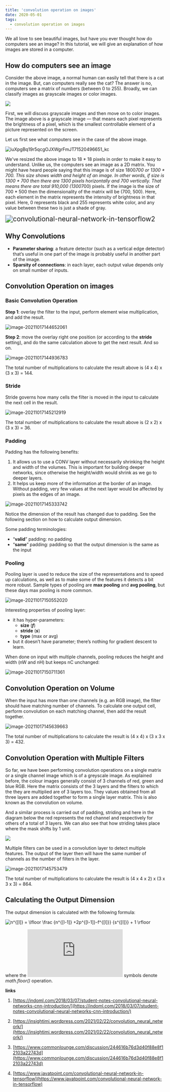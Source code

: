 ```yaml
---
title: 'convolution operation on images'
date: 2020-05-01
tags:
  - convolution operation on images
---
```


We all love to see beautiful images, but have you ever thought how do computers see an image? In this tutorial, we will give an explanation of how images are stored in a computer.

## How do computers see an image

Consider the above image, a normal human can easily tell that there is a cat in the image. But, can computers really see the cat? The answer is no, computers see a matrix of numbers (between 0 to 255). Broadly, we can classify images as grayscale images or color images.

![](E:\my\pengfeinie.github.io\images\loZu3apAxG8Dv3b62Q8XlaaTt1520496644_kc.jpg)

First, we will discuss grayscale images and then move on to color images. The image above is a grayscale image — that means each pixel represents the brightness of a pixel, which is the smallest controllable element of a picture represented on the screen.

Let us first see what computers see in the case of the above image.

![iuXpgBq19r5qcgOJXWgrFmJT71520496651_kc](E:\my\pengfeinie.github.io\images\iuXpgBq19r5qcgOJXWgrFmJT71520496651_kc.png)

We've resized the above image to 18 * 18 pixels in order to make it easy to understand. Unlike us, the computers see an image as a 2D matrix. You might have heard people saying that this image is of size 1800*700 or 1300 * 700. This size shows width and height of an image. In other words, if size is 1300 * 700 then there are 1300 pixels horizontally and 700 vertically. That means there are total 910,000 (1300*700) pixels. If the image is the size of 700 * 500 then the dimensionality of the matrix will be (700, 500). Here, each element in the matrix represents the intensity of brightness in that pixel. Here, 0 represents black and 255 represents white color, and any value between these two is just a shade of gray.

<img src="E:\my\pengfeinie.github.io\images\convolutional-neural-network-in-tensorflow2.png" alt="convolutional-neural-network-in-tensorflow2" style="zoom:150%;" />

## Why Convolutions

- **Parameter sharing**: a feature detector (such as a vertical edge detector) that’s useful in one part of the image is probably useful in another part of the image.
- **Sparsity of connections**: in each layer, each output value depends only on small number of inputs.

## Convolution Operation on images

### Basic Convolution Operation

**Step 1**: overlay the filter to the input, perform element wise multiplication, and add the result.

![image-20211017144652061](../images/image-20211017144652061.png)

**Step 2**: move the overlay right one position (or according to the **stride** setting), and do the same calculation above to get the next result. And so on.

![image-20211017144936783](../images/image-20211017144936783.png)

The total number of multiplications to calculate the result above is (4 x 4) x (3 x 3) = 144.

### Stride

Stride governs how many cells the filter is moved in the input to calculate the next cell in the result.

![image-20211017145212919](../images/image-20211017145212919.png)

The total number of multiplications to calculate the result above is (2 x 2) x (3 x 3) = 36.

### Padding

Padding has the following benefits:

1. It allows us to use a CONV layer without necessarily shrinking the height and width of the volumes. This is important for building deeper networks, since otherwise the height/width would shrink as we go to deeper layers.
2. It helps us keep more of the information at the border of an image. Without padding, very few values at the next layer would be affected by pixels as the edges of an image.

![image-20211017145333742](../images/image-20211017145333742.png)

Notice the dimension of the result has changed due to padding. See the following section on how to calculate output dimension.

Some padding terminologies:

- “**valid**” padding: no padding
- “**same**” padding: padding so that the output dimension is the same as the input

### Pooling

Pooling layer is used to reduce the size of the representations and to speed up calculations, as well as to make some of the features it detects a bit more robust. Sample types of pooling are **max pooling** and **avg pooling**, but these days max pooling is more common.

![image-20211017150552020](../images/image-20211017150552020.png)

Interesting properties of pooling layer:

- it has hyper-parameters:
  - **size** (***f***)
  - **stride** (***s***)
  - **type** (max or avg)
- but it doesn’t have parameter; there’s nothing for gradient descent to learn.

When done on input with multiple channels, pooling reduces the height and width (nW and nH) but keeps nC unchanged:

![image-20211017150711361](../images/image-20211017150711361.png)



## Convolution Operation on Volume

When the input has more than one channels (e.g. an RGB image), the filter should have matching number of channels. To calculate one output cell, perform convolution on each matching channel, then add the result together.

![image-20211017145639663](../images/image-20211017145639663.png)

The total number of multiplications to calculate the result is (4 x 4) x (3 x 3 x 3) = 432.

## Convolution Operation with Multiple Filters

So far, we have been performing convolution operations on a single matrix or a single channel image which is of a greyscale image. As explained before, the colour images generally consist of 3 channels of red, green and blue RGB. Here the matrix consists of the 3 layers and the filters to which the they are multiplied are of 3 layers too. They values obtained from all three layers are added together to form a single layer matrix. This is also known as the convolution on volume.

And a similar process is carried out of padding, striding and here in the diagram below the red represents the red channel and respectively for others of a total of 3 layers. We can also see that how striding takes place where the mask shifts by 1 unit.

![](../images/1_ciDgQEjViWLnCbmX-EeSrA.gif)

Multiple filters can be used in a convolution layer to detect multiple features. The output of the layer then will have the same number of channels as the number of filters in the layer.

![image-20211017145753479](../images/image-20211017145753479.png)

The total number of multiplications to calculate the result is (4 x 4 x 2) x (3 x 3 x 3) = 864.



## Calculating the Output Dimension

The output dimension is calculated with the following formula:

![n^{[l]} = \lfloor \frac {n^{[l-1]} +2p^{[l-1]}-f^{[l]}} {s^{[l]}} + 1 \rfloor  ](../images/rfloor++&bg=ffffff&fg=000000&s=3&c=20201002)

where the ![\lfloor \ \rfloor ](https://s0.wp.com/latex.php?latex=%5Clfloor+%5C+%5Crfloor+&bg=ffffff&fg=000000&s=0&c=20201002) symbols denote *math.floor()* operation.

**links**

1. [https://indoml.com/2018/03/07/student-notes-convolutional-neural-networks-cnn-introduction/](https://indoml.com/2018/03/07/student-notes-convolutional-neural-networks-cnn-introduction/)

2. [https://insightimi.wordpress.com/2021/02/22/convolution_neural_network/](https://insightimi.wordpress.com/2021/02/22/convolution_neural_network/)
3. [https://www.commonlounge.com/discussion/244616b76d3d40f88e8f12103a22743d](https://www.commonlounge.com/discussion/244616b76d3d40f88e8f12103a22743d)
4. [https://www.javatpoint.com/convolutional-neural-network-in-tensorflow](https://www.javatpoint.com/convolutional-neural-network-in-tensorflow)
